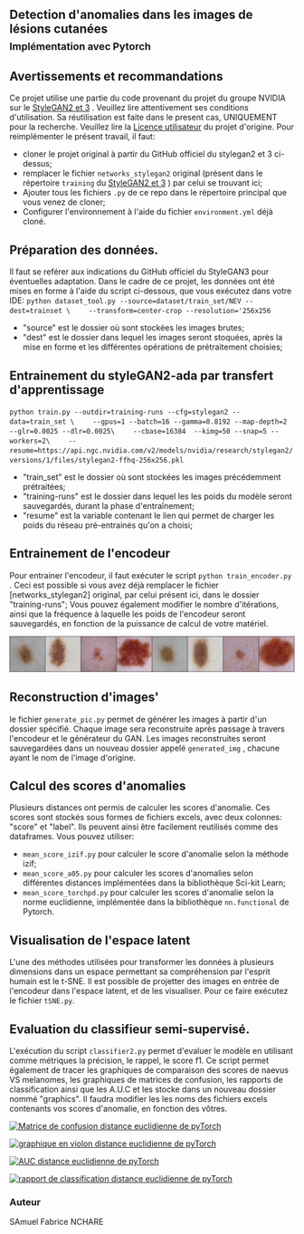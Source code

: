 ## Detection d'anomalies dans les images de lésions cutanées<br><sub>Implémentation avec Pytorch</sub>


## Avertissements et recommandations

Ce projet utilise une partie du code provenant du projet du groupe NVIDIA sur le [StyleGAN2 et 3](https://github.com/NVlabs/stylegan3/tree/main) . Veuillez lire attentivement ses conditions d'utilisation. Sa réutilisation est faite dans le present cas, UNIQUEMENT pour la recherche. Veuillez lire la [Licence utilisateur](https://github.com/NVlabs/stylegan3/blob/main/LICENSE.txt) du projet d'origine.
Pour reimplémenter le présent travail, il faut:
- cloner le projet original à partir du GitHub officiel du stylegan2 et 3 ci-dessus;
- remplacer le fichier `networks_stylegan2` original (présent dans le répertoire `training` du [StyleGAN2 et 3](https://github.com/NVlabs/stylegan3/tree/main) ) par celui se trouvant ici;
- Ajouter tous les fichiers `.py` de ce repo dans le répertoire principal que vous venez de cloner;
- Configurer l'environnement à l'aide du fichier `environment.yml` déjà cloné.


## Préparation des données.

Il faut se reférer aux indications du GitHub officiel du StyleGAN3 pour éventuelles adaptation. Dans le cadre de ce projet, les données ont été mises en forme à l'aide du script ci-dessous, que vous exécutez dans votre IDE:
`python dataset_tool.py --source=dataset/train_set/NEV --dest=trainset \`
`    --transform=center-crop --resolution='256x256`
- "source" est le dossier où sont stockées les images brutes;
- "dest" est le dossier dans lequel les images seront stoquées, après la mise en forme et les différentes opérations de prétraitement choisies;

## Entrainement du styleGAN2-ada par transfert d'apprentissage
`python train.py --outdir=training-runs --cfg=stylegan2 --data=train_set \`
`    --gpus=1 --batch=16 --gamma=0.8192 --map-depth=2 --glr=0.0025 --dlr=0.0025\`
`    --cbase=16384  --kimg=50 --snap=5 --workers=2\`
`    --resume=https://api.ngc.nvidia.com/v2/models/nvidia/research/stylegan2/versions/1/files/stylegan2-ffhq-256x256.pkl`
- "train_set" est le dossier où sont stockées les images précédemment prétraitées;
- "training-runs" est le dossier dans lequel les les poids du modèle seront sauvegardés, durant la phase d'entraînement;
- "resume" est la variable contenant le lien qui permet de charger les poids du réseau pré-entrainés qu'on a choisi;



## Entrainement de l'encodeur
Pour entrainer l'encodeur, il faut exécuter le script `python train_encoder.py` . Ceci est possible si vous avez déjà remplacer le fichier [networks_stylegan2] original, par celui présent ici, dans le dossier "training-runs";
Vous pouvez également modifier le nombre d'itérations, ainsi que la fréquence à laquelle les poids de l'encodeur seront sauvegardés, en fonction de la puissance de calcul de votre matériel.

<a href="./checkpointed/rec499.png"><img alt="grille images reelles et reconstruites" src="./checkpointed/rec499.png"></img></a>


## Reconstruction d'images'

le fichier `generate_pic.py` permet de générer les images à partir d'un dossier spécifié. Chaque image sera reconstruite après passage à travers l'encodeur et le générateur du GAN.
Les images reconstruites seront sauvegardées dans un nouveau dossier appelé `generated_img` , chacune ayant le nom de l'image d'origine.

## Calcul des scores d'anomalies

Plusieurs distances ont permis de calculer les scores d'anomalie. Ces scores sont stockés sous formes de fichiers excels, avec deux colonnes: "score" et "label". Ils peuvent ainsi être facilement reutilisés comme des dataframes.
Vous pouvez utiliser:
- `mean_score_izif.py` pour calculer le score d'anomalie selon la méthode izif;
- `mean_score_a05.py` pour calculer les scores d'anomalies selon différentes distances implémentées dans la bibliothèque Sci-kit Learn;
- `mean_score_torchpd.py` pour calculer les scores d'anomalie selon la norme euclidienne, implémentée dans la bibliothèque `nn.functional` de Pytorch.

## Visualisation de l'espace latent

L'une des méthodes utilisées pour transformer les données à plusieurs dimensions dans un espace permettant sa compréhension par l'esprit humain est le t-SNE. Il est possible de projetter des images en entrée de l'encodeur dans l'espace latent, et de les visualiser. Pour ce faire exécutez le fichier `tSNE.py`.

## Evaluation du classifieur semi-supervisé.

L'exécution du script `classifier2.py` permet d'evaluer le modèle en utilisant comme métriques la précision, le rappel, le score f1. Ce script permet également de tracer les graphiques de comparaison des scores de naevus VS melanomes, les graphiques de matrices de confusion, les rapports de classification ainsi que les A.U.C et les stocke dans un nouveau dossier nommé "graphics".
Il faudra modifier les les noms des fichiers excels contenants vos scores d'anomalie, en fonction des vôtres.







<a href="./graphics/confMatrix_pd05.png"><img alt="Matrice de confusion distance euclidienne de pyTorch" src="./graphics/confMatrix_pd05"></img></a>

<a href="./graphics/violon_pd05.png"><img alt="graphique en violon distance euclidienne de pyTorch" src="./graphics/violon_pd05"></img></a>

<a href="./graphics/roc_pd05.png"><img alt="AUC distance euclidienne de pyTorch" src="./graphics/roc_pd05"></img></a>

<a href="./graphics/report_pd05.png"><img alt="rapport de classification distance euclidienne de pyTorch" src="./graphics/repport_pd05"></img></a>


### Auteur
SAmuel Fabrice NCHARE
